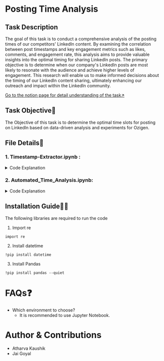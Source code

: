 # Posting Time Analysis

## Task Description
The goal of this task is to conduct a comprehensive analysis of the posting times of our competitors' LinkedIn content. By examining the correlation between post timestamps and key engagement metrics such as likes, comments, and engagement rate, this analysis aims to provide valuable insights into the optimal timing for sharing LinkedIn posts. The primary objective is to determine when our company's LinkedIn posts are most likely to resonate with the audience and achieve higher levels of engagement. This research will enable us to make informed decisions about the timing of our LinkedIn content sharing, ultimately enhancing our outreach and impact within the LinkedIn community.

[Go to the notion page for detail understanding of the task↗️](https://docs.google.com/document/d/1lpqrSfYIm4M5RGakFS-gzObmP9jVybTxDKrgsuAAelc/edit#heading=h.7ivjt4pr8s80)

## Task Objective🎯
The Objective of this task is to determine the optimal time slots for posting on LinkedIn based on data-driven analysis and experiments for Ozigen.

## File Details📁
### 1. **Timestamp-Extractor.ipynb** :

 <details>
 <summary>
  Code Explanation
 </summary>
 

### 1. Excel File Format:
File Type: Ensure the file you want to process is in .xlsx format.

Columns:

URL: This column should contain URLs with embedded 19-digit post IDs. The code in this notebook will extract these post IDs to derive timestamps.

Sample Excel File Structure:

URL
[Go to File↗️](https://example.com/post/1234567890123456789)

### 2. Using the Code in This Notebook:
Navigate to the cell containing the line:

input_file = "trial.xlsx"

Modify this line to point to the path of your Excel file. For example:

input_file = "path_to_your_file.xlsx"
- [Go to File↗️](https://drive.google.com/file/u/0/d/1C8d5gYXj38MtC7MrWZBh_WZrp07EfvSZ/edit)
### 3. Running the Code:
Execute the cell containing the code by selecting it and pressing Shift + Enter.

### 4. Checking the Results:
After the cell execution completes, open the Excel file you provided.

You should now see the 'Timestamp UTC' and 'Timestamp IST' columns populated with the extracted timestamps in human-readable date formats for each URL in the 'URL' column.

### 5. Notes:
* The code assumes that the URLs in the 'URL' column contain a 19-digit post ID from which a Unix timestamp can be extracted.

* The extracted Unix timestamp is then converted to human-readable date formats in both UTC and IST.

* The updated data is saved back to the original Excel file.

### 6. Code:
Extracting Timestamps of Posts
![image](https://github.com/ozibook/Posting_Time_Analysis/assets/144370840/b4dd6bee-2614-4a84-b81c-6d617e43644d)
</details>

### 2. **Automated_Time_Analysis.ipynb**: 


 <details>
 <summary>
  Code Explanation
 </summary>




1. This Python script imports necessary modules: `re` for regular expressions, `datetime` for working with dates and times, `pandas` as `pd` for data manipulation. It defines functions for extracting a post ID from a URL, converting      the ID to a Unix timestamp, and converting a Unix timestamp to a human-readable date in either UTC or IST timezones.
2. The `process_xlsx_file` function processes a given DataFrame, adding 'Timestamp UTC' and 'Timestamp IST' columns, and populates them by extracting post IDs from the 'URL' column. Finally, it applies the `process_xlsx_file` function    to a DataFrame named `df_merged`, producing a new DataFrame `result_df` with additional timestamp information in both UTC and IST, which can be used for further analysis or display.
 
  ![image](https://github.com/ozibook/Posting_Time_Analysis/assets/144370840/76280690-2515-4ee5-ad43-51b1fe21228f)


3. This code snippet imports the `datetime` module, which is used to work with date and time data. It modifies the 'Timestamp IST' column in the `df_merged` DataFrame by applying a lambda function that removes the ' IST' substring from each element in the column. This effectively cleans the data.
4. Next, it converts the modified 'Timestamp IST' column to a Pandas datetime format. The `pd.to_datetime` function is used with the specified format to parse the date and time values from the column strings and convert them into datetime objects. After executing these lines of code, the 'Timestamp IST' column in `df_merged` will contain datetime objects instead of strings, making it easier to work with and analyze time-related data.

![image](https://github.com/ozibook/Posting_Time_Analysis/assets/144370840/1dd54eac-67f6-46ca-b433-2f176b2f48ea)


5. DataFrame will be sorted in ascending order based on the 'Timestamp IST' column, which means the rows will be arranged from the earliest date/time to the latest date/time.
![image](https://github.com/ozibook/Posting_Time_Analysis/assets/144370840/87772cce-39dc-475d-a186-b028807f3f6a)


6. This code collects follower counts for unique competitors in the DataFrame df_merged. It prompts the user for input, stores the counts in a dictionary competitor_followers, and then prints the collected data.

![image](https://github.com/ozibook/Posting_Time_Analysis/assets/144370840/8c8a8306-2012-4cd4-867f-06d87bea8dfc)


7. This code adds a new 'Followers' column to the `df_merged` DataFrame. It populates this column by applying a lambda function to the 'Competitor Name' column, which retrieves the corresponding follower count for each competitor from the `competitor_followers` dictionary using the `.get()` method. The result is a DataFrame with an additional 'Followers' column containing follower counts for each competitor.

![image](https://github.com/ozibook/Posting_Time_Analysis/assets/144370840/29d10d0f-bee1-47d7-9387-35f85fd877ba)


8. The code calculates two new metrics: 'Like/Comments Ratio' and 'New_Engagement_Rate' for the DataFrame `df_merged`. The 'Like/Comments Ratio' measures engagement per post, and the 'New_Engagement_Rate' combines 'Likes,' a modified 'Like/Comments Ratio,' and 'Followers' to represent an adjusted engagement rate per follower. It also filters `df_merged` to retain data only from October 1, 2022, or later in the 'Timestamp IST' column.

![image](https://github.com/ozibook/Posting_Time_Analysis/assets/144370840/b87a09ac-7f32-40e7-a948-0e82dff3534e)


9. This code splits the `df_merged` DataFrame into two parts: one before June 2023 (`df_before_june`) and one from June 2023 onwards (`df_after_june`). It then creates a figure with two subplots to visualize 'Likes' and 'Comments' as     well as the 'Engagement Rate' before June 2023. The x-axis tick labels are rotated for readability, and the plot is displayed using Matplotlib.

![image](https://github.com/ozibook/Posting_Time_Analysis/assets/144370840/b2d3ff65-cd42-4ebd-8014-80af439d4dc2)

10. This code creates two subplots in a single figure using Matplotlib. It visualizes 'Likes' and 'Comments' as well as the 'Engagement Rate' after June 2023. The x-axis tick labels are rotated, and the plot is displayed with proper layout and legends.

![image](https://github.com/ozibook/Posting_Time_Analysis/assets/144370840/f0db81cf-f009-4dad-b1f7-a113d22498e6)


11. This code creates 2-hour time windows and categorizes timestamps in the 'Timestamp IST' column of the `df_merged` DataFrame. It then calculates the sum of 'Likes' and 'Comments' in each time window and plots a stacked bar chart to visualize the distribution.
    
![image](https://github.com/ozibook/Posting_Time_Analysis/assets/144370840/d1f15ed4-5664-412b-931f-e45d30a915f3)


12. This code converts the 'Timestamp IST' column to datetime, categorizes timestamps into hourly time windows, calculates the sum of 'Likes' and 'Comments' within each window, and plots a stacked bar chart with annotations for the sums.
    
![image](https://github.com/ozibook/Posting_Time_Analysis/assets/144370840/03115836-9865-4029-9cc4-f63507b36a2a)
</details>

## Installation Guide👨‍💻
The following libraries are required to run the code<br>
1. Import re <br>
```
import re
```
2. Install datetime <br>
```
!pip install datetime
```
3. Install Pandas <br>
```
!pip install pandas --quiet
```

# FAQs❓
 * Which environment to choose?
   - It is recommended to use Jupyter Notebook.

# Author & Contributions
* Atharva Kaushik
* Jai Goyal
